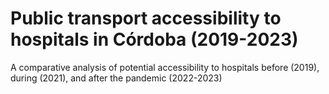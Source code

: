 # Public transport accessibility to hospitals in Córdoba (2019-2023)
A comparative analysis of potential accessibility to hospitals before (2019), during (2021), and after the pandemic (2022-2023)
